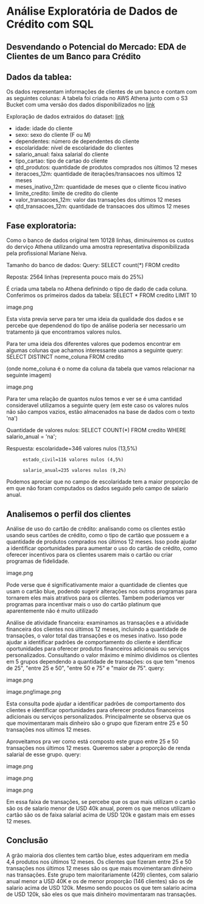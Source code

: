# Análise Exploratória de Dados de Crédito com SQL
## Desvendando o Potencial do Mercado: EDA  de Clientes de um Banco para Crédito

## Dados da tablea:

Os dados representam informações de clientes de um banco e contam com as seguintes colunas:
A tabela foi criada no AWS Athena junto com o S3 Bucket com uma versão dos dados disponibilizados no [link](https://github.com/andre-marcos-perez/ebac-course-utils/tree/main/dataset)

Exploração de dados extraidos do dataset: [link](https://github.com/andre-marcos-perez/ebac-course-utils/blob/main/dataset/credito.csv)

- idade: idade do cliente
- sexo: sexo do cliente (F ou M)
- dependentes: número de dependentes do cliente
- escolaridade: nível de escolaridade do clientes
- salario_anual: faixa salarial do cliente
- tipo_cartao: tipo de cartao do cliente
- qtd_produtos: quantidade de produtos comprados nos últimos 12 meses
- iteracoes_12m: quantidade de iterações/transacoes nos ultimos 12 meses
- meses_inativo_12m: quantidade de meses que o cliente ficou inativo
- limite_credito: limite de credito do cliente
- valor_transacoes_12m: valor das transações dos ultimos 12 meses
- qtd_transacoes_12m: quantidade de transacoes dos ultimos 12 meses

## Fase exploratoria:

Como o banco de dados original tem 10128 linhas, diminuiremos os custos do derviço Athena utilizando uma amostra representativa disponibilizada pela profissional Mariane Neiva.

Tamanho do banco de dados: Query: SELECT count(*) FROM credito

Reposta: 2564 linhas (representa pouco mais do 25%)

É criada uma tabela no Athena definindo o tipo de dado de cada coluna. Conferimos os primeiros dados da tabela: SELECT * FROM credito LIMIT 10

image.png

Esta vista previa serve para ter uma ideia da qualidade dos dados e se percebe que dependenod do tipo de análise poderia ser necessario um tratamento já que encontramos valores nulos.

Para ter uma ideia dos diferentes valores que podemos encontrar em algumas colunas que achamos interessante usamos a seguinte query: SELECT DISTINCT nome_coluna FROM credito

(onde nome_coluna é o nome da coluna da tabela que vamos relacionar na seguinte imagem)

image.png

Para ter uma relação de quantos nulos temos e ver se é uma cantidad consideravel utilizamos a seguinte query (em este caso os valores nulos não são campos vazios, estão almacenados na base de dados com o texto 'na')

Quantidade de valores nulos: SELECT COUNT(*) FROM credito WHERE salario_anual = 'na';

Respuesta: escolaridade=346 valores nulos (13,5%)

          estado_civil=116 valores nulos (4,5%)

          salario_anual=235 valores nulos (9,2%)
Podemos apreciar que no campo de escolaridade tem a maior proporção de em que não foram computados os dados seguido pelo campo de salario anual.

## Analisemos o perfil dos clientes

Análise de uso do cartão de crédito: analisando como os clientes estão usando seus cartões de crédito, como o tipo de cartão que possuem e a quantidade de produtos comprados nos últimos 12 meses. Isso pode ajudar a identificar oportunidades para aumentar o uso do cartão de crédito, como oferecer incentivos para os clientes usarem mais o cartão ou criar programas de fidelidade.

image.png

Pode verse que é significativamente maior a quantidade de clientes que usam o cartão blue, podendo sugerir alterações nos outros programas para tornarem eles mais atrativos para os clientes. Tambem poderiamos ver programas para incentivar mais o uso do cartão platinum que aparentemente não é muito utilizado

Análise de atividade financeira: examinamos as transações e a atividade financeira dos clientes nos últimos 12 meses, incluindo a quantidade de transações, o valor total das transações e os meses inativo. Isso pode ajudar a identificar padrões de comportamento do cliente e identificar oportunidades para oferecer produtos financeiros adicionais ou serviços personalizados. Consultando o valor máximo e mínimo dividimos os clientes em 5 grupos dependendo a quantidade de transações: os que tem "menos de 25", "entre 25 e 50", "entre 50 e 75" e "maior de 75". query:

image.png

image.png!image.png

Esta consulta pode ajudar a identificar padrões de comportamento dos clientes e identificar oportunidades para oferecer produtos financeiros adicionais ou serviços personalizados. Principalmente se observa que os que movimentaram mais dinheiro são o grupo que fizeram entre 25 e 50 transações nos ultimos 12 meses.

Aproveitamos pra ver como está composto este grupo entre 25 e 50 transações nos últimos 12 meses. Queremos saber a proporção de renda salarial de esse grupo. query:

image.png

image.png

image.png

Em essa faixa de transações, se percebe que os que mais utilizam o cartão são os de salario menor de USD 40k anual, porem os que menos utilizam o cartão são os de faixa salarial acima de USD 120k e gastam mais em esses 12 meses.

## Conclusão

A grão maioria dos clientes tem cartão blue, estes adqueriram em media 4,4 produtos nos últimos 12 meses.
Os clientes que fizeram entre 25 e 50 transações nos últimos 12 meses são os que mais movimentaram dinheiro nas transações.
Este grupo tem maioritariamente (429) clientes, com salario anual menor a USD 40K e os de menor proporção (146 clientes) são os de salario acima de USD 120k.
Mesmo sendo poucos os que tem salario acima de USD 120k, são eles os que mais dinheiro movimentaram nas transações.
